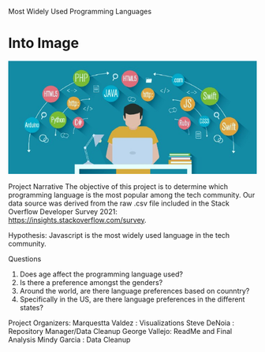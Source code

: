 Most Widely Used Programming Languages
# Into Image
![alt txt](Images/IntroImage.jpeg)

Project Narrative
The objective of this project is to determine which programming language is the most popular among the tech community. Our data source was derived from the raw .csv file included in the Stack Overflow Developer Survey 2021: https://insights.stackoverflow.com/survey.

Hypothesis: Javascript is the most widely used language in the tech community.

Questions
1. Does age affect the programming language used?
2. Is there a preference amongst the genders?
3. Around the world, are there language preferences based on counntry?
4. Specifically in the US, are there language preferences in the different   states?

Project Organizers:
Marquestta Valdez : Visualizations
Steve DeNoia : Repository Manager/Data Cleanup
George Vallejo: ReadMe and Final Analysis
Mindy Garcia : Data Cleanup